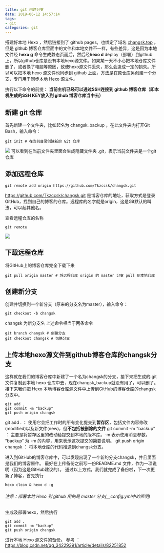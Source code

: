 ```yaml
---
title: git 创建分支
date: 2019-06-12 14:57:14
tags:
- git
categories: git
---
```


搭建好本地 Hexo ，然后链接到了 github pages，也绑定了域名
[changsk.top](http://changsk.top "我的个人网站") 。但是 github 博客仓库里面中的文件和本地文件不一样，有些差异，这是因为本地文件经 **hexo g** 命令生成静态页面后，然后经**hexo d** deploy（部署）到github上，所以github仓库是没有本地hexo源文件。如果某一天不小心把本地仓库文件删了，或者换了电脑等原因，致使hexo源文件丢失，那么会造成一定的损失。所以可以把本地 hexo 源文件也同步到 github 上面。方法是在原仓库另创建一个分支，专门用于同步本地 Hexo 源文件。

执行以下命令的前提：
**当前主机已经可以通过SSH连接到 github 博客仓库（即本机生成的SSH KEY放入到 github 博客仓库当中去）**

## 新建 git 仓库
首先新建一个文件夹，比如起名为 changsk_backup ，在此文件夹内打开Git Bash，输入命令：
```
git init # 在当前目录创建新的 Git 仓库
```
![](1.jpg)
可以看到在当前文件夹里面会生成隐藏文件夹 .git，表示当前文件夹是一个git仓库

## 添加远程仓库
```
git remote add origin https://github.com/Tkzccsk/changsk.git 
```
https://github.com/Tkzccsk/changsk.git 是博客仓库的地址，获取方式是登录GitHub，找到自己的博客的仓库。远程库的名字就是origin，这是Git默认的叫法，可以起其他名。

查看远程仓库的名称
```
git remote
```
![](2.jpg)
## 下载远程仓库
将GitHub上的博客仓库完全下载下来
```
git pull origin master # 将远程仓库 origin 的 master 分支 pull 到本地仓库
```
## 创建新分支
创建并切换到一个新分支（原来的分支名为master），输入命令：
```
git checkout -b changsk
```
changsk 为新分支名
上述命令相当于两条命令
```
git branch changsk # 创建分支
git checkout changsk # 切换分支
```
## 上传本地hexo源文件到github博客仓库的changsk分支 
这样就在我们的博客仓库中新建了一个名为changsk的分支，接下来把生成的.git文件复制到本地 hexo 仓库中去，现在changsk_backup就没有用了，可以删了。 
接下来我们把 Hexo 本地博客仓库源文件中上传到GitHub的博客仓库的changsk分支中。

```
git add .
git commit -m "backup"
git push origin changsk
```
git add . ： 使用它会把工作时的所有变化提交到**暂存区**，包括文件内容修改(modified)以及新文件(new)，但**不包括被删除的文件**
git commit -m "backup" ： 主要是将暂存区里的改动给提交到本地的版本库。-m 表示使用消息参数， “backup” 为 -m 的内容，用来表示这次提交的简要说明。
git push origin changsk ： 将本地仓库的代码推送到changsk分支。

进入到GitHub的博客仓库中，可以发现出现了一个新的分支changsk，并且里面是我们的博客原件。
最好在上传备份之前写一份README.md 文件，作为一项说明（因为这是GitHub建议的）。
通过以上方式，我们就完成了备份啦，下一次更新了博客，首先执行

```
hexo clean & hexo d -g
```
###### 注意：部署本地 Hexo 到 github 用的是 master 分支(__config.yml中的声明)
生成及部署hexo，然后执行
```
git add .
git commit -m "backup"
git push origin changsk
```
进行本地 Hexo 源文件的备份。
参考 ：https://blog.csdn.net/qq_34229391/article/details/82251852